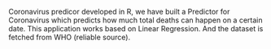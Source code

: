 Coronavirus predicor developed in R, we have built a Predictor for Coronavirus which predicts how much total deaths can happen on a certain date. 
This application works based on Linear Regression. And the dataset is fetched from WHO (reliable source).
